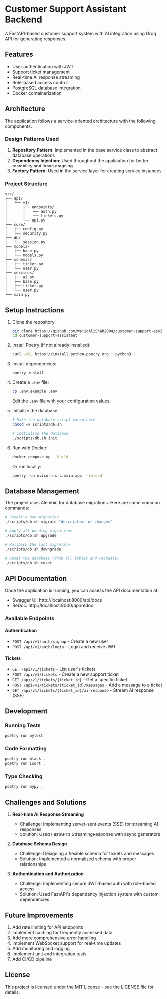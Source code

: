 # Customer Support Assistant Backend

A FastAPI-based customer support system with AI integration using Groq API for generating responses.

## Features

- User authentication with JWT
- Support ticket management
- Real-time AI response streaming
- Role-based access control
- PostgreSQL database integration
- Docker containerization

## Architecture

The application follows a service-oriented architecture with the following components:

### Design Patterns Used

1. **Repository Pattern**: Implemented in the base service class to abstract database operations
2. **Dependency Injection**: Used throughout the application for better testability and loose coupling
3. **Factory Pattern**: Used in the service layer for creating service instances

### Project Structure

```
src/
├── api/
│   └── v1/
│       ├── endpoints/
│       │   ├── auth.py
│       │   └── tickets.py
│       └── api.py
├── core/
│   ├── config.py
│   └── security.py
├── db/
│   └── session.py
├── models/
│   ├── base.py
│   └── models.py
├── schemas/
│   ├── ticket.py
│   └── user.py
├── services/
│   ├── ai.py
│   ├── base.py
│   ├── ticket.py
│   └── user.py
└── main.py
```

## Setup Instructions

1. Clone the repository:
   ```bash
   git clone https://github.com/WajidAliShah2004/customer-support-assistant.git
   cd customer-support-assistant
   ```

2. Install Poetry (if not already installed):
   ```bash
   curl -sSL https://install.python-poetry.org | python3 -
   ```

3. Install dependencies:
   ```bash
   poetry install
   ```

4. Create a `.env` file:
   ```bash
   cp .env.example .env
   ```
   Edit the `.env` file with your configuration values.

5. Initialize the database:
   ```bash
   # Make the database script executable
   chmod +x scripts/db.sh
   
   # Initialize the database
   ./scripts/db.sh init
   ```

6. Run with Docker:
   ```bash
   docker-compose up --build
   ```

   Or run locally:
   ```bash
   poetry run uvicorn src.main:app --reload
   ```

## Database Management

The project uses Alembic for database migrations. Here are some common commands:

```bash
# Create a new migration
./scripts/db.sh migrate "description of changes"

# Apply all pending migrations
./scripts/db.sh upgrade

# Rollback the last migration
./scripts/db.sh downgrade

# Reset the database (drop all tables and recreate)
./scripts/db.sh reset
```

## API Documentation

Once the application is running, you can access the API documentation at:
- Swagger UI: http://localhost:8000/api/docs
- ReDoc: http://localhost:8000/api/redoc

### Available Endpoints

#### Authentication
- `POST /api/v1/auth/signup` - Create a new user
- `POST /api/v1/auth/login` - Login and receive JWT

#### Tickets
- `GET /api/v1/tickets` - List user's tickets
- `POST /api/v1/tickets` - Create a new support ticket
- `GET /api/v1/tickets/{ticket_id}` - Get a specific ticket
- `POST /api/v1/tickets/{ticket_id}/messages` - Add a message to a ticket
- `GET /api/v1/tickets/{ticket_id}/ai-response` - Stream AI response (SSE)

## Development

### Running Tests
```bash
poetry run pytest
```

### Code Formatting
```bash
poetry run black .
poetry run isort .
```

### Type Checking
```bash
poetry run mypy .
```

## Challenges and Solutions

1. **Real-time AI Response Streaming**
   - Challenge: Implementing server-sent events (SSE) for streaming AI responses
   - Solution: Used FastAPI's StreamingResponse with async generators

2. **Database Schema Design**
   - Challenge: Designing a flexible schema for tickets and messages
   - Solution: Implemented a normalized schema with proper relationships

3. **Authentication and Authorization**
   - Challenge: Implementing secure JWT-based auth with role-based access
   - Solution: Used FastAPI's dependency injection system with custom dependencies

## Future Improvements

1. Add rate limiting for API endpoints
2. Implement caching for frequently accessed data
3. Add more comprehensive error handling
4. Implement WebSocket support for real-time updates
5. Add monitoring and logging
6. Implement unit and integration tests
7. Add CI/CD pipeline

## License

This project is licensed under the MIT License - see the LICENSE file for details. 